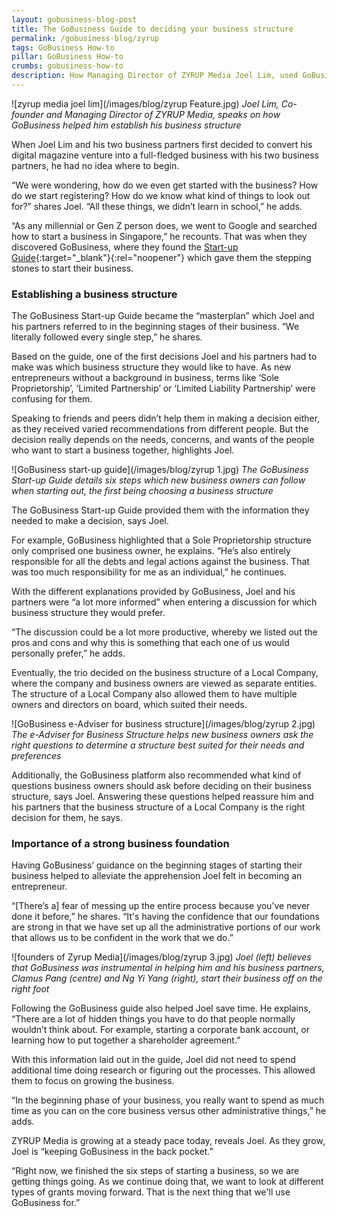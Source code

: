 ```yaml
---
layout: gobusiness-blog-post
title: The GoBusiness Guide to deciding your business structure
permalink: /gobusiness-blog/zyrup
tags: GoBusiness How-to
pillar: GoBusiness How-to
crumbs: gobusiness-how-to
description: How Managing Director of ZYRUP Media Joel Lim, used GoBusiness to help him decide on a business structure, and start his business venture off on the right foot. 
---
```


![zyrup media joel lim](/images/blog/zyrup Feature.jpg)
<em>Joel Lim, Co-founder and Managing Director of ZYRUP Media, speaks on how GoBusiness helped him establish his business structure</em>

When Joel Lim and his two business partners first decided to convert his digital magazine venture into a full-fledged business with his two business partners, he had no idea where to begin. 

“We were wondering, how do we even get started with the business? How do we start registering? How do we know what kind of things to look out for?” shares Joel. “All these things, we didn’t learn in school,” he adds. 

“As any millennial or Gen Z person does, we went to Google and searched how to start a business in Singapore,” he recounts. That was when they discovered GoBusiness, where they found the [Start-up Guide](start-a-business/?src=gobiz_blog){:target="_blank"}{:rel="noopener"} which gave them the stepping stones to start their business. 

### Establishing a business structure

The GoBusiness Start-up Guide became the “masterplan” which Joel and his partners referred to in the beginning stages of their business. “We literally followed every single step,” he shares. 

Based on the guide, one of the first decisions Joel and his partners had to make was which business structure they would like to have. As new entrepreneurs without a background in business, terms like ‘Sole Proprietorship’, ‘Limited Partnership’ or ‘Limited Liability Partnership’ were confusing for them. 

Speaking to friends and peers didn’t help them in making a decision either, as they received varied recommendations from different people. But the decision really depends on the needs, concerns, and wants of the people who want to start a business together, highlights Joel. 

![GoBusiness start-up guide](/images/blog/zyrup 1.jpg)
<em>The GoBusiness Start-up Guide details six steps which new business owners can follow when starting out, the first being choosing a business structure</em>

The GoBusiness Start-up Guide provided them with the information they needed to make a decision, says Joel. 

For example, GoBusiness highlighted that a Sole Proprietorship structure only comprised one business owner, he explains. “He’s also entirely responsible for all the debts and legal actions against the business. That was too much responsibility for me as an individual,” he continues.

With the different explanations provided by GoBusiness, Joel and his partners were “a lot more informed” when entering a discussion for which business structure they would prefer. 

“The discussion could be a lot more productive, whereby we listed out the pros and cons and why this is something that each one of us would personally prefer,” he adds. 

Eventually, the trio decided on the business structure of a Local Company, where the company and business owners are viewed as separate entities. The structure of a Local Company also allowed them to have multiple owners and directors on board, which suited their needs. 

![GoBusiness e-Adviser for business structure](/images/blog/zyrup 2.jpg)
<em>The e-Adviser for Business Structure helps new business owners ask the right questions to determine a structure best suited for their needs and preferences</em>

Additionally, the GoBusiness platform also recommended what kind of questions business owners should ask before deciding on their business structure, says Joel. Answering these questions helped reassure him and his partners that the business structure of a Local Company is the right decision for them, he says. 

### Importance of a strong business foundation 

Having GoBusiness’ guidance on the beginning stages of starting their business helped to alleviate the apprehension Joel felt in becoming an entrepreneur. 

“[There’s a] fear of messing up the entire process because you’ve never done it before,” he shares. “It's having the confidence that our foundations are strong in that we have set up all the administrative portions of our work that allows us to be confident in the work that we do.” 

![founders of Zyrup Media](/images/blog/zyrup 3.jpg)
<em>Joel (left) believes that GoBusiness was instrumental in helping him and his business partners, Clamus Pang (centre) and Ng Yi Yang (right), start their business off on the right foot </em>

Following the GoBusiness guide also helped Joel save time. He explains, “There are a lot of hidden things you have to do that people normally wouldn’t think about. For example, starting a corporate bank account, or learning how to put together a shareholder agreement.” 

With this information laid out in the guide, Joel did not need to spend additional time doing research or figuring out the processes. This allowed them to focus on growing the business. 

“In the beginning phase of your business, you really want to spend as much time as you can on the core business versus other administrative things,” he adds. 

ZYRUP Media is growing at a steady pace today, reveals Joel. As they grow, Joel is “keeping GoBusiness in the back pocket.” 

“Right now, we finished the six steps of starting a business, so we are getting things going. As we continue doing that, we want to look at different types of grants moving forward. That is the next thing that we'll use GoBusiness for.”

